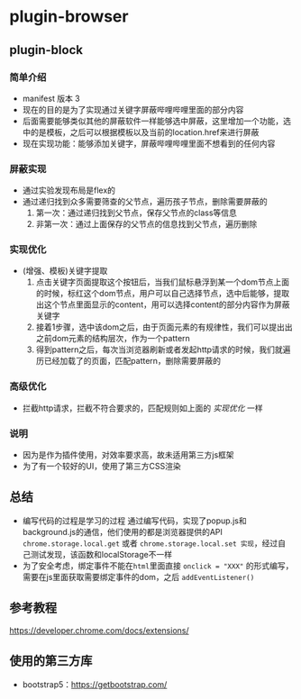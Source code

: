 # plugin-browser
## plugin-block
### 简单介绍
- manifest 版本 3
- 现在的目的是为了实现通过关键字屏蔽哔哩哔哩里面的部分内容
- 后面需要能够类似其他的屏蔽软件一样能够选中屏蔽，这里增加一个功能，选中的是模板，之后可以根据模板以及当前的location.href来进行屏蔽
- 现在实现功能：能够添加关键字，屏蔽哔哩哔哩里面不想看到的任何内容
### 屏蔽实现
- 通过实验发现布局是flex的
- 通过递归找到众多需要筛查的父节点，遍历孩子节点，删除需要屏蔽的
  1. 第一次：通过递归找到父节点，保存父节点的class等信息
  2. 非第一次：通过上面保存的父节点的信息找到父节点，遍历删除

### 实现优化
- (增强、模板)关键字提取
  1. 点击关键字页面提取这个按钮后，当我们鼠标悬浮到某一个dom节点上面的时候，标红这个dom节点，用户可以自己选择节点，选中后能够，提取出这个节点里面显示的content，用可以选择content的部分内容作为屏蔽关键字
  2. 接着1步骤，选中该dom之后，由于页面元素的有规律性，我们可以提出出之前dom元素的结构层次，作为一个pattern
  3. 得到pattern之后，每次当浏览器刷新或者发起http请求的时候，我们就遍历已经加载了的页面，匹配pattern，删除需要屏蔽的

### 高级优化

- 拦截http请求，拦截不符合要求的，匹配规则如上面的 _实现优化_ 一样 

### 说明

- 因为是作为插件使用，对效率要求高，故未适用第三方js框架
- 为了有一个较好的UI，使用了第三方CSS渲染

## 总结

- 编写代码的过程是学习的过程
通过编写代码，实现了popup.js和background.js的通信，他们使用的都是浏览器提供的API
`chrome.storage.local.get` 或者 `chrome.storage.local.set 实现`，经过自己测试发现，该函数和localStorage不一样
- 为了安全考虑，绑定事件不能在`html`里面直接 `onclick = "XXX"` 的形式编写，需要在js里面获取需要绑定事件的dom，之后
`addEventListener()`
## 参考教程
https://developer.chrome.com/docs/extensions/

## 使用的第三方库
- bootstrap5：https://getbootstrap.com/